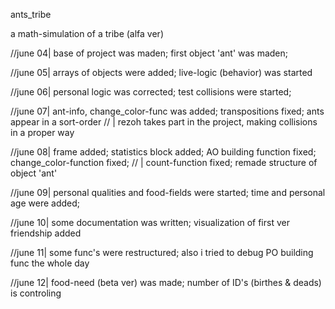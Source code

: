 ants_tribe


a math-simulation of a tribe (alfa ver)

//june 04| base of project was maden; first object 'ant' was maden; 

//june 05| arrays of objects were added; live-logic (behavior) was started

//june 06| personal logic was corrected; test collisions were started;

//june 07| ant-info, change_color-func was added; transpositions fixed; ants appear in a sort-order
//       | rezoh takes part in the project, making collisions in a proper way    

//june 08| frame added; statistics block added; AO building function fixed; change_color-function fixed;
//       | count-function fixed; remade structure of object 'ant'

//june 09| personal qualities and food-fields were started; time and personal age were added;

//june 10| some documentation was written; visualization of first ver friendship added

//june 11| some func's were restructured; also i tried to debug PO building func the whole day

//june 12| food-need (beta ver) was made; number of ID's (birthes & deads) is controling 
